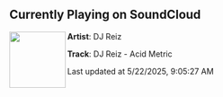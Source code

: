 ## Currently Playing on SoundCloud

[<img align="left" width="100" src="https://i1.sndcdn.com/artworks-hzNnLFA6mQxnkqqf-IYNCFQ-t500x500.jpg">](https://soundcloud.com/sachsentrance/02_acid-metric-mastered-2)

**Artist**: DJ Reiz 

**Track**: DJ Reiz - Acid Metric

Last updated at 5/22/2025, 9:05:27 AM
